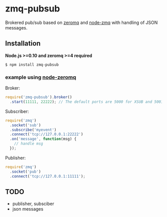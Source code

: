 zmq-pubsub
==========

Brokered pub/sub based on [zeromq](http://zeromq.org/) and [node-zmq](https://github.com/JustinTulloss/zeromq.node) with handling of JSON messages.

## Installation

  **Node.js >=0.10 and zeromq >=4 required**

    $ npm install zmq-pubsub

### example using [node-zeromq](https://github.com/JustinTulloss/zeromq.node)

  Broker:
  ```js
  require('zmq-pubsub').broker()
    .start(11111, 22222); // The default ports are 5000 for XSUB and 5001 for XPUB. They both are **TCP** ports!
  ```

  Subscriber:
  ```js
  require('zmq')
    .socket('sub')
    .subscribe('myevent')
    .connect('tcp://127.0.0.1:22222')
    .on('message', function(msg) {
      // handle msg
    });
  ```

  Publisher:
  ```js
  require('zmq')
    .socket('pub')
    .connect('tcp://127.0.0.1:11111');
  ```

## TODO
* publisher, subsciber
* json messages